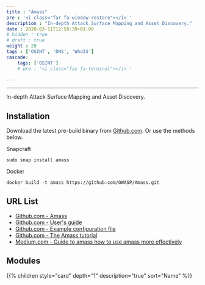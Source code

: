 ```yaml
---
title : "Amass"
pre : '<i class="far fa-window-restore"></i> '
description : "In-depth Attack Surface Mapping and Asset Discovery."
date : 2020-03-11T12:58:39+01:00
# hidden : true
# draft : true
weight : 20
tags : ['OSINT', 'DNS', 'WhoIS']
cascade:
    tags: ['OSINT']
    # pre : '<i class="fas fa-terminal"></i> '

---
```


---

In-depth Attack Surface Mapping and Asset Discovery.

## Installation

Download the latest pre-build binary from [Github.com](https://github.com/owasp-amass/amass/releases). Or use the methods below.

Snapcraft

```plain
sudo snap install amass
```

Docker

```plain
docker build -t amass https://github.com/OWASP/Amass.git
```

## URL List

- [Github.com - Amass](https://github.com/OWASP/Amass)
- [Github.com - User's guide](https://github.com/owasp-amass/amass/blob/master/doc/user_guide.md)
- [Github.com - Example configuration file](https://github.com/owasp-amass/amass/blob/master/examples/config.yaml)
- [Github.com - The Amass tutorial](https://github.com/owasp-amass/amass/blob/master/doc/tutorial.md)
- [Medium.com - Guide to amass how to use amass more effectively](https://medium.com/@hakluke/haklukes-guide-to-amass-how-to-use-amass-more-effectively-for-bug-bounties-7c37570b83f7)

## Modules

{{% children style="card" depth="1" description="true" sort="Name"  %}}
